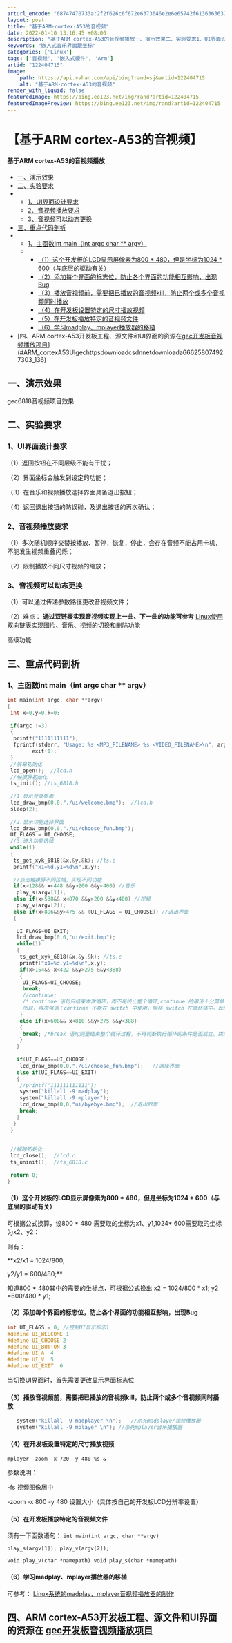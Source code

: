 ```yaml
---
arturl_encode: "68747470733a:2f2f626c6f672e6373646e2e6e65742f61363636323538302f:61727469636c652f64657461696c732f313232343034373135"
layout: post
title: "基于ARM-cortex-A53的音视频"
date: 2022-01-10 13:16:45 +08:00
description: "基于ARM cortex-A53的音视频播放一、演示效果二、实验要求1、UI界面设计要求2、音视频播"
keywords: "嵌入式音乐界面跟坐标"
categories: ['Linux']
tags: ['音视频', '嵌入式硬件', 'Arm']
artid: "122404715"
image:
    path: https://api.vvhan.com/api/bing?rand=sj&artid=122404715
    alt: "基于ARM-cortex-A53的音视频"
render_with_liquid: false
featuredImage: https://bing.ee123.net/img/rand?artid=122404715
featuredImagePreview: https://bing.ee123.net/img/rand?artid=122404715
---
```


# 【基于ARM cortex-A53的音视频】

#### 基于ARM cortex-A53的音视频播放

* [一、演示效果](#_1)
* [二、实验要求](#_5)
* + [1、UI界面设计要求](#1UI_6)
  + [2、音视频播放要求](#2_11)
  + [3、音视频可以动态更换](#3_14)
* [三、重点代码剖析](#_17)
* + [1、主函数int main（int argc char ** argv）](#1int_mainint_argc_char__argv_18)
  + - [（1）这个开发板的LCD显示屏像素为800 * 480，但是坐标为1024 * 600（与底层的驱动有关）](#1LCD800__4801024__600_98)
    - [（2）添加每个界面的标志位，防止各个界面的功能相互影响，出现Bug](#2Bug_105)
    - [（3）播放音视频前，需要把已播放的音视频kill，防止两个或多个音视频同时播放](#3kill_117)
    - [（4）在开发板设置特定的尺寸播放视频](#4_123)
    - [（5）在开发板播放特定的音视频文件](#5_129)
    - [（6）学习madplay、mplayer播放器的移植](#6madplaymplayer_134)
* [四、ARM cortex-A53开发板工程、源文件和UI界面的资源在[gec开发板音视频播放项目](https://download.csdn.net/download/a6662580/74927303)](#ARM_cortexA53UIgechttpsdownloadcsdnnetdownloada666258074927303_136)

## 一、演示效果

gec6818音视频项目效果

## 二、实验要求

### 1、UI界面设计要求

（1）返回按钮在不同层级不能有干扰；
  
（2）界面坐标会触发到设定的功能；
  
（3）在音乐和视频播放选择界面具备退出按钮；
  
（4）返回退出按钮的防误碰，及退出按钮的再次确认；

### 2、音视频播放要求

（1）多次随机顺序交替按播放、暂停，恢复，停止，会存在音频不能占用卡机，不能发生视频重叠闪烁；
  
（2）限制播放不同尺寸视频的缩放；

### 3、音视频可以动态更换

（1）可以通过传递参数路径更改音视频文件；
  
（2）难点：
**通过双链表实现音视频实现上一曲、下一曲的功能可参考**
[Linux使用双向链表实现图片、音乐、视频的切换和删除功能](https://blog.csdn.net/a6662580/article/details/121315681)

高级功能

## 三、重点代码剖析

### 1、主函数int main（int argc char ** argv）

```c
int main(int argc, char **argv)
{
 int x=0,y=0,k=0;
 
 if(argc !=3)
 {
  printf("1111111111");
  fprintf(stderr, "Usage: %s <MP3_FILENAME> %s <VIDEO_FILENAME>\n", argv[1],argv[2]);  
        exit(1);  
 }
 //屏幕初始化
 lcd_open();  //lcd.h
 //触摸屏初始化
 ts_init(); //ts_6818.h
 
 //1.显示登录界面
 lcd_draw_bmp(0,0,"./ui/welcome.bmp");  //lcd.h
 sleep(2);
 
 //2.显示功能选择界面
 lcd_draw_bmp(0,0,"./ui/choose_fun.bmp");   
 UI_FLAGS = UI_CHOOSE;
 //3.进入功能选择
 while(1)
 {
  ts_get_xyk_6818(&x,&y,&k); //ts.c
  printf("x1=%d,y1=%d\n",x,y);
  
  //点击触摸屏不同区域，实现不同功能
  if(x>128&& x<448 &&y>200 &&y<400) //音乐
   play_s(argv[1]);
  else if(x>538&& x<870 &&y>200 &&y<400) //视频
   play_v(argv[2]);
  else if(x>896&&y>475 && (UI_FLAGS = UI_CHOOSE)) //退出界面
  {
   
   UI_FLAGS=UI_EXIT;
   lcd_draw_bmp(0,0,"ui/exit.bmp");
   while(1)
   {
    ts_get_xyk_6818(&x,&y,&k); //ts.c
    printf("x1=%d,y1=%d\n",x,y);
    if(x>154&& x<422 &&y>275 &&y<388)
    {
     UI_FLAGS=UI_CHOOSE;
     break;
     //continue;
     /* continue 语句只结束本次循环，而不是终止整个循环,continue 的用法十分简单，其作用为结束本次循环，即跳过循环体中下面尚未执行的语句，然后进行下一次是否执行循环的判定。而且，continue 只能在循环语句中使用，即只能在 for、while 和 do…while 中使用，除此之外 continue 不能在任何语句中使用。
     所以，再次强调：continue 不能在 switch 中使用，除非 switch 在循环体中。此时 continue 表示的也是结束循环体的本次循环，跟 switch 也没有关系。*/
    }
    else if(x>600&& x<810 &&y>275 &&y<388) 
    {
     break; /*break 语句则是结束整个循环过程，不再判断执行循环的条件是否成立。跳出本级while循环，非本级if判断,而是针对循环,break 语句，它不仅可以跳出“循环体”，还可以跳出 switch。但事实上，break 也只能用于这两种情况。break 语句不能用于循环语句和 switch 语句之外的任何其他语句中。不管是 for 循环，还是 while 循环，或者是 do…while 循环，都可以用 break 跳出来，但是 break 只能跳出一层循环。当有多层循环嵌套的时候，break只能跳出“包裹”它的最里面的那一层循环，无法一次跳出所有循环。*/
    }
   }
   
   if(UI_FLAGS==UI_CHOOSE)
    lcd_draw_bmp(0,0,"./ui/choose_fun.bmp");   //选择界面
   else if(UI_FLAGS==UI_EXIT)
   {
    //printf("111111111111");
    system("killall -9 madplay");
    system("killall -9 mplayer");
    lcd_draw_bmp(0,0,"ui/byebye.bmp");  //退出界面
    break;
   }
  }
 }
  
 
 //解除初始化
 lcd_close();  //lcd.c
 ts_uninit();  //ts_6818.c
 
 return 0;
}
```

#### （1）这个开发板的LCD显示屏像素为800 * 480，但是坐标为1024 * 600（与底层的驱动有关）

可根据公式换算，设800 * 480 需要取的坐标为x1、y1,1024* 600需要取的坐标为x2、y2：
  
则有：
  
**x2/x1 = 1024/800;
  
y2/y1 = 600/480;**
  
知道800 * 480其中的需要的坐标点，可根据公式换出 x2 = 1024/800 * x1; y2 =600/480 * y1;

#### （2）添加每个界面的标志位，防止各个界面的功能相互影响，出现Bug

```c
int UI_FLAGS = 0; //控制UI显示标志1
#define UI_WELCOME 1
#define UI_CHOOSE 2
#define UI_BUTTON 3
#define UI_A  4
#define UI_V  5
#define UI_EXIT  6
```

当切换UI界面时，首先需要更改显示界面标志位

#### （3）播放音视频前，需要把已播放的音视频kill，防止两个或多个音视频同时播放

```c
   system("killall -9 madplayer \n");	//杀死madplayer视频播放器
   system("killall -9 mplayer \n");	//杀死mplayer音乐播放器
```

#### （4）在开发板设置特定的尺寸播放视频

`mplayer -zoom -x 720 -y 480 %s &`
  
参数说明：
  
-fs 视频图像居中
  
-zoom -x 800 -y 480 设置大小（具体按自己的开发板LCD分辨率设置）

#### （5）在开发板播放特定的音视频文件

须有一下函数语句：
`int main(int argc, char **argv)`
  
`play_s(argv[1]); play_v(argv[2]);`
  
`void play_v(char *namepath) void play_s(char *namepath)`

#### （6）学习madplay、mplayer播放器的移植

可参考：
[Linux系统的madplay、mplayer音视频播放器的制作](https://blog.csdn.net/a6662580/article/details/122394890)

## 四、ARM cortex-A53开发板工程、源文件和UI界面的资源在 [gec开发板音视频播放项目](https://download.csdn.net/download/a6662580/74927303)